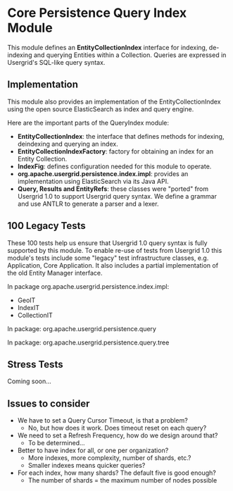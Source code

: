 Core Persistence Query Index Module
===
This module defines an __EntityCollectionIndex__ interface for indexing, de-indexing and querying Entities within a Collection. Queries are expressed in Usergrid's SQL-like query syntax. 

Implementation
---
This module also provides an implementation of the EntityCollectionIndex using the open source ElasticSearch as index and query engine. 

Here are the important parts of the QueryIndex module:

* __EntityCollectionIndex__: the interface that defines methods for indexing, deindexing and querying an index. 
* __EntityCollectionIndexFactory__: factory for obtaining an index for an Entity Collection.
* __IndexFig__: defines configuration needed for this module to operate.
* __org.apache.usergrid.persistence.index.impl__: provides an implementation using ElasticSearch via its Java API. 
* __Query, Results and EntityRefs__: these classes were "ported" from Usergrid 1.0 to support Usergrid query syntax. We define a grammar and use ANTLR to generate a parser and a lexer.

100 Legacy Tests
---
These 100 tests help us ensure that Usergrid 1.0 query syntax is fully supported by this module. To enable re-use of tests from Usergrid 1.0 this module's tests include some "legacy" test infrastructure classes, e.g. Application, Core Application. It also includes a partial implementation of the old Entity Manager interface.

In package org.apache.usergrid.persistence.index.impl:

* GeoIT
* IndexIT
* CollectionIT

In package: org.apache.usergrid.persistence.query

In package: org.apache.usergrid.persistence.query.tree

Stress Tests
---
Coming soon...


Issues to consider
---

* We have to set a Query Cursor Timeout, is that a problem?
    * No, but how does it work. Does timeout reset on each query?
* We need to set a Refresh Frequency, how do we design around that?
    * To be determined...
* Better to have index for all, or one per organization?
    * More indexes, more complexity, number of shards, etc.?
    * Smaller indexes means quicker queries?
* For each index, how many shards? The default five is good enough?
    * The number of shards = the maximum number of nodes possible

